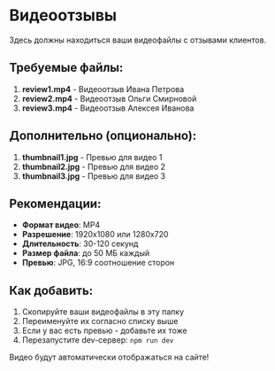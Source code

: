 # Видеоотзывы

Здесь должны находиться ваши видеофайлы с отзывами клиентов.

## Требуемые файлы:

1. **review1.mp4** - Видеоотзыв Ивана Петрова
2. **review2.mp4** - Видеоотзыв Ольги Смирновой  
3. **review3.mp4** - Видеоотзыв Алексея Иванова

## Дополнительно (опционально):

1. **thumbnail1.jpg** - Превью для видео 1
2. **thumbnail2.jpg** - Превью для видео 2
3. **thumbnail3.jpg** - Превью для видео 3

## Рекомендации:

- **Формат видео**: MP4
- **Разрешение**: 1920x1080 или 1280x720
- **Длительность**: 30-120 секунд
- **Размер файла**: до 50 МБ каждый
- **Превью**: JPG, 16:9 соотношение сторон

## Как добавить:

1. Скопируйте ваши видеофайлы в эту папку
2. Переименуйте их согласно списку выше
3. Если у вас есть превью - добавьте их тоже
4. Перезапустите dev-сервер: `npm run dev`

Видео будут автоматически отображаться на сайте! 